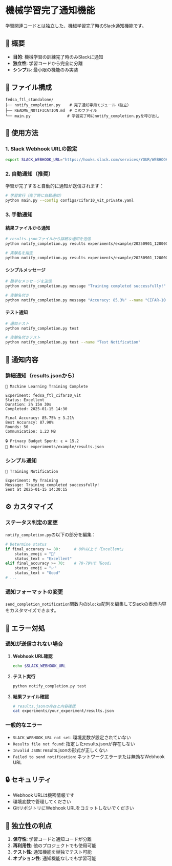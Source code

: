 # 機械学習完了通知機能

学習関連コードとは独立した、機械学習完了時のSlack通知機能です。

## 🎯 概要

- **目的**: 機械学習の訓練完了時のみSlackに通知
- **独立性**: 学習コードから完全に分離
- **シンプル**: 最小限の機能のみ実装

## 📁 ファイル構成

```
fedsa_ftl_standalone/
├── notify_completion.py    # 完了通知専用モジュール（独立）
├── README_NOTIFICATION.md  # このファイル
└── main.py                # 学習完了時にnotify_completion.pyを呼び出し
```

## 🚀 使用方法

### 1. Slack Webhook URLの設定

```bash
export SLACK_WEBHOOK_URL="https://hooks.slack.com/services/YOUR/WEBHOOK/URL"
```

### 2. 自動通知（推奨）

学習が完了すると自動的に通知が送信されます：

```bash
# 学習実行（完了時に自動通知）
python main.py --config configs/cifar10_vit_private.yaml
```

### 3. 手動通知

#### 結果ファイルから通知
```bash
# results.jsonファイルから詳細な通知を送信
python notify_completion.py results experiments/example/20250901_120000/results.json

# 実験名を指定
python notify_completion.py results experiments/example/20250901_120000/results.json --name "Custom Experiment"
```

#### シンプルメッセージ
```bash
# 簡単なメッセージを送信
python notify_completion.py message "Training completed successfully!"

# 実験名付き
python notify_completion.py message "Accuracy: 85.3%" --name "CIFAR-10 Experiment"
```

#### テスト通知
```bash
# 通知テスト
python notify_completion.py test

# 実験名付きテスト
python notify_completion.py test --name "Test Notification"
```

## 📱 通知内容

### 詳細通知（results.jsonから）
```
🎉 Machine Learning Training Complete

Experiment: fedsa_ftl_cifar10_vit
Status: Excellent
Duration: 2h 15m 30s
Completed: 2025-01-15 14:30

Final Accuracy: 85.75% ± 3.21%
Best Accuracy: 87.90%
Rounds: 50
Communication: 1.23 MB

🔒 Privacy Budget Spent: ε = 15.2
📁 Results: experiments/example/results.json
```

### シンプル通知
```
🎯 Training Notification

Experiment: My Training
Message: Training completed successfully!
Sent at 2025-01-15 14:30:15
```

## ⚙️ カスタマイズ

### ステータス判定の変更
`notify_completion.py`の以下の部分を編集：

```python
# Determine status
if final_accuracy >= 80:      # 80%以上で「Excellent」
    status_emoji = "🎉"
    status_text = "Excellent"
elif final_accuracy >= 70:    # 70-79%で「Good」
    status_emoji = "✅"
    status_text = "Good"
# ...
```

### 通知フォーマットの変更
`send_completion_notification`関数内の`blocks`配列を編集してSlackの表示内容をカスタマイズできます。

## 🔧 エラー対処

### 通知が送信されない場合

1. **Webhook URL確認**
   ```bash
   echo $SLACK_WEBHOOK_URL
   ```

2. **テスト実行**
   ```bash
   python notify_completion.py test
   ```

3. **結果ファイル確認**
   ```bash
   # results.jsonの存在と内容確認
   cat experiments/your_experiment/results.json
   ```

### 一般的なエラー

- `SLACK_WEBHOOK_URL not set`: 環境変数が設定されていない
- `Results file not found`: 指定したresults.jsonが存在しない
- `Invalid JSON`: results.jsonの形式が正しくない
- `Failed to send notification`: ネットワークエラーまたは無効なWebhook URL

## 🔒 セキュリティ

- Webhook URLは機密情報です
- 環境変数で管理してください
- GitリポジトリにWebhook URLをコミットしないでください

## 📝 独立性の利点

1. **保守性**: 学習コードと通知コードが分離
2. **再利用性**: 他のプロジェクトでも使用可能
3. **テスト性**: 通知機能を単独でテスト可能
4. **オプション性**: 通知機能なしでも学習可能